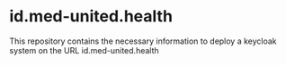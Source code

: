 # id.med-united.health
This repository contains the necessary information to deploy a keycloak system on the URL id.med-united.health
